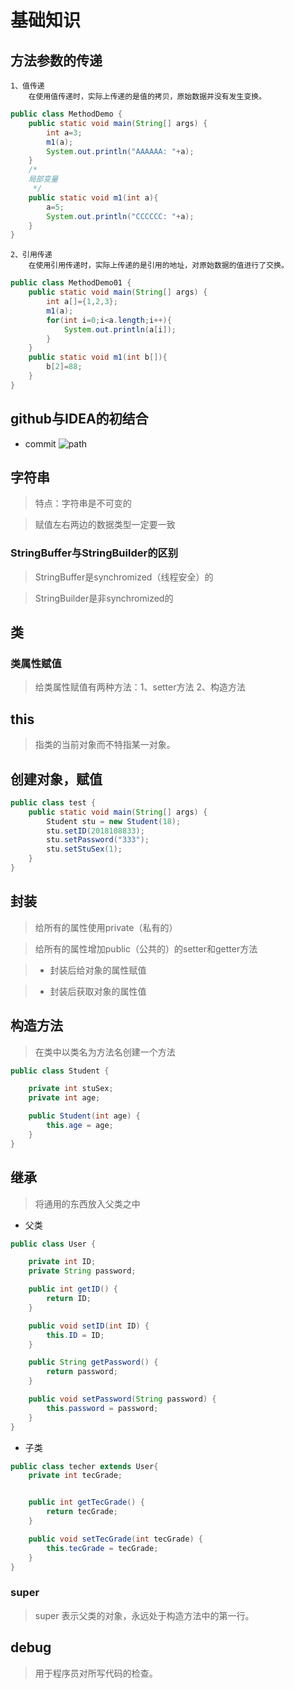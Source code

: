 # 基础知识
## 方法参数的传递
```
1、值传递
    在使用值传递时，实际上传递的是值的拷贝，原始数据并没有发生变换。
```
```java
public class MethodDemo {
    public static void main(String[] args) {
        int a=3;
        m1(a);
        System.out.println("AAAAAA: "+a);
    }
    /*
    局部变量
     */
    public static void m1(int a){
        a=5;
        System.out.println("CCCCCC: "+a);
    }
}
```
```
2、引用传递
    在使用引用传递时，实际上传递的是引用的地址，对原始数据的值进行了交换。
```
```java
public class MethodDemo01 {
    public static void main(String[] args) {
        int a[]={1,2,3};
        m1(a);
        for(int i=0;i<a.length;i++){
            System.out.println(a[i]);
        }
    }
    public static void m1(int b[]){
        b[2]=88;
    }
}
```

## github与IDEA的初结合

 - commit
![path](C:\\Users\\Administrator\\Pictures\\Desktop\\1.png)

## 字符串

> 特点：字符串是不可变的

> 赋值左右两边的数据类型一定要一致

### StringBuffer与StringBuilder的区别

> StringBuffer是synchromized（线程安全）的

> StringBuilder是非synchromized的



## 类

### 类属性赋值
> 给类属性赋值有两种方法：1、setter方法    2、构造方法


## this

> 指类的当前对象而不特指某一对象。


## 创建对象，赋值

```java
public class test {
    public static void main(String[] args) {
        Student stu = new Student(18);
        stu.setID(2018108833);
        stu.setPassword("333");
        stu.setStuSex(1);
    }
}
```



## 封装

>  给所有的属性使用private（私有的）

> 给所有的属性增加public（公共的）的setter和getter方法

> - 封装后给对象的属性赋值

> - 封装后获取对象的属性值


## 构造方法

> 在类中以类名为方法名创建一个方法
```java
public class Student {

    private int stuSex;
    private int age;

    public Student(int age) {
        this.age = age;
    }
}
```


## 继承

> 将通用的东西放入父类之中
- 父类
```java
public class User {

    private int ID;
    private String password;

    public int getID() {
        return ID;
    }

    public void setID(int ID) {
        this.ID = ID;
    }

    public String getPassword() {
        return password;
    }

    public void setPassword(String password) {
        this.password = password;
    }
}

```

- 子类
```java
public class techer extends User{
    private int tecGrade;


    public int getTecGrade() {
        return tecGrade;
    }

    public void setTecGrade(int tecGrade) {
        this.tecGrade = tecGrade;
    }
}

```

### super

> super 表示父类的对象，永远处于构造方法中的第一行。
## debug

> 用于程序员对所写代码的检查。
